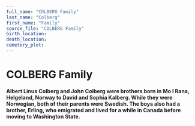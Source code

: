 ```yaml
---
full_name: "COLBERG Family"
last_name: "Colberg"
first_name: "Family"
source_file: "COLBERG Family"
birth_location:
death_location:
cemetery_plot: 
---
```

# COLBERG Family

**Albert Linus Colberg and John Colberg were brothers born in Mo I Rana,
Helgeland, Norway to David and Sophia Kalberg. While they were
Norwegian, both of their parents were Swedish. The boys also had a
brother, Erling, who emigrated and lived for a while in Canada before
moving to Washington State.**


